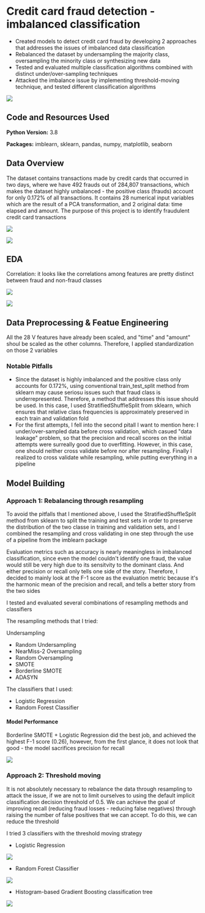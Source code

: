 # Credit card fraud detection - imbalanced classification
* Created models to detect credit card fraud by developing 2 approaches that addresses the issues of imbalanced data classification
* Rebalanced the dataset by undersampling the majority class, oversampling the minority class or synthesizing new data
* Tested and evaluated multiple classification algorithms combined with distinct under/over-sampling techniques
* Attacked the imbalance issue by implementing threshold-moving technique, and tested different classification algorithms

![](images/imbalanced_scale.png)

## Code and Resources Used
**Python Version:** 3.8

**Packages:** imblearn, sklearn, pandas, numpy, matplotlib, seaborn

## Data Overview
The dataset contains transactions made by credit cards that occurred in two days, where we have 492 frauds out of 284,807 transactions, which makes the dataset highly unbalanced - the positive class (frauds) account for only 0.172% of all transactions. It contains 28 numerical input variables which are the result of a PCA transformation, and 2 original data: time elapsed and amount. The purpose of this project is to identify fraudulent credit card transactions


![](images/df_head.png)

![](images/label_dist.png)

## EDA
Correlation: it looks like the correlations among features are pretty distinct between fraud and non-fraud classes

![](images/fraud.png)

![](images/non_fraud.png)

## Data Preprocessing & Featue Engineering
All the 28 V features have already been scaled, and "time" and "amount" shoul be scaled as the other columns. Therefore, I applied standardization on those 2 variables

### Notable Pitfalls
* Since the dataset is highly imbalanced and the positive class only accounts for 0.172%, using conventional train_test_split method from sklearn may cause seriosu issues such that fraud class is underrepresented. Therefore, a method that addresses this issue should be used. In this case, I used StratifiedShuffleSplit from sklearn, which ensures that relative class frequencies is approximately preserved in each train and validation fold
* For the first attempts, I fell into the second pitall I want to mention here: I under/over-sampled data before cross validation, which casued "data leakage" problem, so that the precision and recall scores on the initial attempts were surreally  good due to overfitting. However, in this case, one should neither cross validate before nor after resampling. Finally I realized to cross validate while resampling, while putting everything in a pipeline

## Model Building
### Approach 1: Rebalancing through resampling
To avoid the pitfalls that I mentioned above, I used the StratifiedShuffleSplit method from sklearn to split the training and test sets in order to preserve the distribution of the two classe in training and validation sets, and I combined the resampling and cross validating in one step through the use of a pipeline from the imblearn package

Evaluation metrics such as accuracy is nearly meaningless in imbalanced classification, since even the model couldn't identify one fraud, the value would still be very high due to its sensitvity to the dominant class. And either precision or recall only tells one side of the story. Therefore, I decided to mainly look at the F-1 score as the evaluation metric because it's the harmonic mean of the precision and recall, and tells a better story from the two sides

I tested and evaluated several combinations of resampling methods and classifiers

The resampling methods that I tried:

Undersampling
* Random Undersampling
* NearMiss-2
Oversampling
* Random Oversampling
* SMOTE
* Borderline SMOTE
* ADASYN

The classifiers that I used:
* Logistic Regression
* Random Forest Classifier

#### Model Performance
Borderline SMOTE + Logistic Regression did the best job, and achieved the highest F-1 score (0.26), however, from the first glance, it does not look that good - the model sacrifices precision for recall

![](images/classification_report.png)

### Approach 2: Threshold moving
It is not absolutely necessary to rebalance the data through resampling to attack the issue, if we are not to limit ourselves to using the default implicit classification decision threshold of 0.5. We can achieve the goal of improving recall (reducing fraud losses - reducing false negatives) through raising the number of false positives that we can accept. To do this, we can reduce the threshold

I tried 3 classifiers with the threshold moving strategy
* Logistic Regression

![](images/threshold1.png)

* Random Forest Classifier

![](images/threshold2.png)

* Histogram-based Gradient Boosting classification tree

![](images/threshold3.png)
